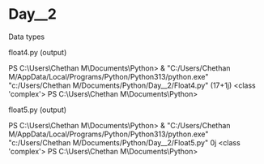 # Day__2
Data types

float4.py (output)

PS C:\Users\Chethan M\Documents\Python> & "C:/Users/Chethan M/AppData/Local/Programs/Python/Python313/python.exe" "c:/Users/Chethan M/Documents/Python/Day__2/Float4.py"
(17+1j)
<class 'complex'>
PS C:\Users\Chethan M\Documents\Python> 

float5.py (output)

PS C:\Users\Chethan M\Documents\Python> & "C:/Users/Chethan M/AppData/Local/Programs/Python/Python313/python.exe" "c:/Users/Chethan M/Documents/Python/Day__2/Float5.py"
0j
<class 'complex'>
PS C:\Users\Chethan M\Documents\Python> 

